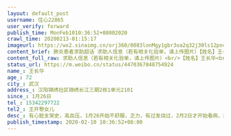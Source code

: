 ```yaml
---
layout: default_post
username: 住心22865
user_verify: forward
publish_time: MonFeb1010:36:52+08002020
crawl_time: 20200213-01:15:17
imageurl: https://wx2.sinaimg.cn/orj360/0083lonMgy1gbr3oa2q32j30ls12pn4v.jpg,https://wx3.sinaimg.cn/orj360/0083lonMgy1gbr3obgvbdj30hn0vc44a.jpg,https://wx3.sinaimg.cn/orj360/0083lonMgy1gbr3o9l0odj30io0x87cj.jpg
content_brief: 肺炎患者求助超话 求助人信息（若有相关化验单，请上传图片）【姓名】王长华【年龄】 72【所在城市】武汉【所在小区、社区】汉阳锦绣社区锦绣长江三期2栋1单元2101【患病时间】1月26日【联系方式】15342297722【其他紧急联系人】王开黎  女儿【病情描述】 有心脏支架史，高血压，1月26开始 ...全文
content_full_raw: 求助人信息（若有相关化验单，请上传图片）<br/>【姓名】王长华<br/>【年龄】72<br/>【所在城市】武汉<br/>【所在小区、社区】汉阳锦绣社区锦绣长江三期2栋1单元2101<br/>【患病时间】1月26日<br/>【联系方式】15342297722<br/>【其他紧急联系人】王开黎女儿<br/>【病情描述】有心脏支架史，高血压，1月26开始不舒服，乏力，有过发烧过，2月2日才开始看病，拍了CT的片子，从2月3日开始到汉阳医院发热门诊打针3天，还打了二针球蛋白营养针，2月6日后三天在家里吃药,没有打针了，现在喂寒有低烧，没有咳嗽，有气踹，发病以来一直无力，浑身乏力重了，昏睡，很厉害。2月8日早上上厕所还摔了一跤，有气喘，CT和症状是病毒感染肺炎，核酸一次检查阴性，担心年龄大了，在家很危险，最好能到住院治疗，不盛感激！[抱拳][抱拳][抱拳]现在在家继续吃药在，吃的药如下图片里的药，2月6日后将奥斯它韦换成阿比多尔，还加了拜福乐。2月10日社区安排到酒店隔离，隔离点无医疗条件，求医疗住院。
status_url: https://m.weibo.cn/status/4470367848754924
name_: 王长华
age_: 72
city_: 武汉
address_: 汉阳锦绣社区锦绣长江三期2栋1单元2101
since_: 1月26日
tel_: 15342297722
tel2_: 王开黎女儿
desc_: 有心脏支架史，高血压，1月26开始不舒服，乏力，有过发烧过，2月2日才开始看病，拍了CT的片子，从2月3日开始到汉阳医院发热门诊打针3天，还打了二针球蛋白营养针，2月6日后三天在家里吃药,没有打针了，现在喂寒有低烧，没有咳嗽，有气踹，发病以来一直无力，浑身乏力重了，昏睡，很厉害。2月8日早上上厕所还摔了一跤，有气喘，CT和症状是病毒感染肺炎，核酸一次检查阴性，担心年龄大了，在家很危险，最好能到住院治疗，不盛感激！[抱拳][抱拳][抱拳]现在在家继续吃药在，吃的药如下图片里的药，2月6日后将奥斯它韦换成阿比多尔，还加了拜福乐。2月10日社区安排到酒店隔离，隔离点无医疗条件，求医疗住院。
publish_timestamp: 2020-02-10 10:36:52+08:00
---
```

